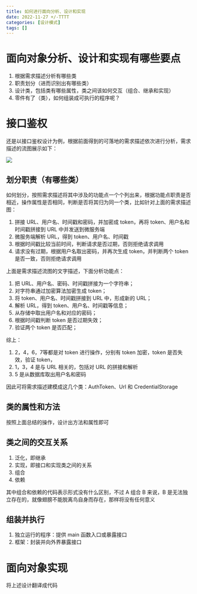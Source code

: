 ```yaml
---
title: 如何进行面向分析、设计和实现
date: 2022-11-27 +/-TTTT
categories: [设计模式]
tags: []
---
```


# 面向对象分析、设计和实现有哪些要点
1. 根据需求描述分析有哪些类
2. 职责划分（进而识别出有哪些类）
3. 设计类，包括类有哪些属性，类之间该如何交互（组合、继承和实现）
4. 零件有了（类），如何组装成可执行的程序呢？

# 接口鉴权
还是以接口鉴权设计为例，根据前面得到的可落地的需求描述依次进行分析，需求描述的流图展示如下：

![](https://cdn.jsdelivr.net/gh/Casflawed/img-host@master/blog/202211272004824.png)

## 划分职责（有哪些类）
如何划分，按照需求描述将其中涉及的功能点一个个列出来，根据功能点职责是否相近，操作属性是否相同，判断是否将其归为同一个类，比如针对上面的需求描述图：

1. 拼接 URL、用户名、时间戳和密码，并加密成 token，再将 token、用户名和时间戳拼接到 URL 中并发送到微服务端
2. 微服务端解析 URL，得到 token、用户名、时间戳
3. 根据时间戳比较当前时间，判断请求是否过期，否则拒绝请求调用
4. 请求没有过期，根据用户名取出密码，并再次生成 token，并判断两个 token 是否一致，否则拒绝请求调用

上面是需求描述流图的文字描述，下面分析功能点：

1. 把 URL、用户名、密码、时间戳拼接为一个字符串；
2. 对字符串通过加密算法加密生成 token；
3. 将 token、用户名、时间戳拼接到 URL 中，形成新的 URL；
4. 解析 URL，得到 token、用户名、时间戳等信息；
5. 从存储中取出用户名和对应的密码；
6. 根据时间戳判断 token 是否过期失效；
7. 验证两个 token 是否匹配；


综上：

1. 2，4，6，7等都是对 token 进行操作，分别有 token 加密，token 是否失效，验证 token，
2. 1，3，4 是与 URL 相关的，包括对 URL 的拼接和解析
3. 5 是从数据库取出用户名和密码

因此可将需求描述建模成这几个类：AuthToken、Url 和 CredentialStorage

## 类的属性和方法
按照上面总结的操作，设计出方法和属性即可


## 类之间的交互关系
1. 泛化，即继承
2. 实现，即接口和实现类之间的关系
3. 组合
4. 依赖

其中组合和依赖的代码表示形式没有什么区别，不过 A 组合 B 来说，B 是无法独立存在的，就像翅膀不能脱离鸟自身而存在，那样将没有任何意义


## 组装并执行
1. 独立运行的程序：提供 main 函数入口或暴露接口
2. 框架：封装并向外界暴露接口


# 面向对象实现
将上述设计翻译成代码

